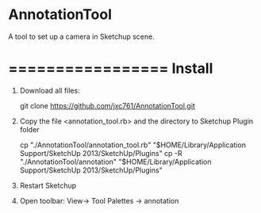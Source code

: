 AnnotationTool
==============

A tool to set up a camera in Sketchup scene.

=================
Install
=================


1. Download all files:

    git clone https://github.com/jxc761/AnnotationTool.git

2. Copy the file <annotation_tool.rb> and the directory <annotation> to Sketchup Plugin folder

    cp  "./AnnotationTool/annotation_tool.rb"  "$HOME/Library/Application Support/SketchUp 2013/SketchUp/Plugins"
    cp -R "./AnnotationTool/annotation"  "$HOME/Library/Application Support/SketchUp 2013/SketchUp/Plugins"

3. Restart Sketchup

4. Open toolbar: 
    View-> Tool Palettes -> annotation


